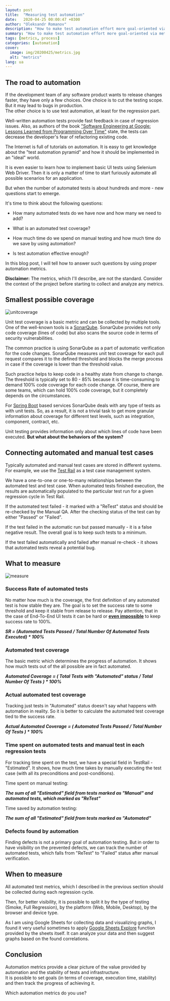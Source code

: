```yaml
---
layout: post
title:  "Measuring test automation"
date:   2020-04-25 00:00:47 +0300
author: "Oleksandr Romanov"
description: "How to make test automation effort more goal-oriented via metrics"
summary: "How to make test automation effort more goal-oriented via metrics"
tags: [metrics, process]
categories: [automation]
cover:
  image: img/20200425/metrics.jpg
  alt: "metrics"
lang: ua
---
```


## The road to automation

If the development team of any software product wants to release changes faster, they have only a few choices. One choice is to cut the testing scope. But it may lead to bugs in production.  
The other choice is to use test automation, at least for the regression part.  

Well-written automation tests provide fast feedback in case of regression issues. Also, as authors of the book ["Software Engineering at Google: Lessons Learned from Programming Over Time"][SEAG] state, the tests can decrease the developer's fear of refactoring existing code.  

The Internet is full of tutorials on automation. It is easy to get knowledge about the "test automation pyramid" and how it should be implemented in an "ideal" world.  

It is even easier to learn how to implement basic UI tests using Selenium Web Driver. Then it is only a matter of time to start furiously automate all possible scenarios for an application.  

But when the number of automated tests is about hundreds and more - new questions start to emerge.  

It's time to think about the following questions:  

- How many automated tests do we have now and how many we need to add?

- What is an automated test coverage?

- How much time do we spend on manual testing and how much time do we save by using automation?

- Is test automation effective enough?

In this blog post, I will tell how to answer such questions by using proper automation metrics.  

**Disclaimer:** The metrics, which I'll describe, are not the standard. Consider the context of the project before starting to collect and analyze any metrics.

## Smallest possible coverage

![unitcoverage](/img/20200425/unitcoverage.jpg)

Unit test coverage is a basic metric and can be collected by multiple tools. One of the well-known tools is a [SonarQube][SQ]. SonarQube provides not only code coverage (lines of code) but also scans the source code in terms of security vulnerabilities.  

The common practice is using SonarQube as a part of automatic verification for the code changes. SonarQube measures unit test coverage for each pull request compares it to the defined threshold and blocks the merge process in case if the coverage is lower than the threshold value.  

Such practice helps to keep code in a healthy state from change to change. The threshold is typically set to 80 - 85% because it is time-consuming to demand 100% code coverage for each code change. Of course, there are some teams, which can hold 100% code coverage, but it completely depends on the circumstances.  

For [Spring Boot][SB] based services SonarQube deals with any type of tests as with unit tests. So, as a result, it is not a trivial task to get more granular information about coverage for different test levels, such as integration, component, contract, etc.  

Unit testing provides information only about which lines of code have been executed. **But what about the behaviors of the system?**  

## Connecting automated and manual test cases

Typically automated and manual test cases are stored in different systems. For example, we use the [Test Rail][TestRail] as a test case management system.  

We have a one-to-one or one-to-many relationships between the automated test and test case. When automated tests finished execution, the results are automatically populated to the particular test run for a given regression cycle in Test Rail.

If the automated test failed - it marked with a "ReTest" status and should be re-checked by the Manual QA. After the checking status of the test can by either "Passed" or "Failed".  

If the test failed in the automatic run but passed manually - it is a false negative result. The overall goal is to keep such tests to a minimum.  

If the test failed automatically and failed after manual re-check - it shows that automated tests reveal a potential bug.  

## What to measure

![measure](/img/20200425/measure.jpg)

### Success Rate of automated tests  

   No matter how much is the coverage, the first definition of any automated test is how stable they are. The goal is to set the success rate to some threshold and keep it stable from release to release. Pay attention, that in the case of End-To-End UI tests it can be hard or **[even impossible][flaky]** to keep success rate to 100%.  

   ***SR = (Automated Tests Passed / Total Number Of Automated Tests Executed) * 100%***  

### Automated test coverage

   The basic metric which determines the progress of automation. It shows how much tests out of the all possible are in fact automated.  

   ***Automated Coverage = ( Total Tests with "Automated" status / Total Number Of Tests ) * 100%***
  
### Actual automated test coverage

   Tracking just tests in "Automated" status doesn't say what happens with automation in reality. So it is better to calculate the automated test coverage tied to the success rate.

   ***Actual Automated Coverage = ( Automated Tests Passed / Total Number Of Tests ) * 100%***  

### Time spent on automated tests and manual test in each regression tests

   For tracking time spent on the test, we have a special field in TestRail - "Estimated". It shows, how much time takes by manually executing the test case (with all its preconditions and post-conditions).

   Time spent on manual testing:  

   ***The sum of all "Estimated" field from tests marked as "Manual" and automated tests, which marked as "ReTest"***  

   Time saved by automation testing:  

   ***The sum of all "Estimated" field from tests marked as "Automated"***  

### Defects found by automation

   Finding defects is not a primary goal of automation testing. But in order to have visibility on the prevented defects, we can track the number of automated tests, which falls from "ReTest" to "Failed" status after manual verification.  

## When to measure

All automated test metrics, which I described in the previous section should be collected during each regression cycle.

Then, for better visibility, it is possible to split it by the type of testing (Smoke, Full Regression), by the platform (Web, Mobile, Desktop), by the browser and device type.  

As I am using Google Sheets for collecting data and visualizing graphs, I found it very useful sometimes to apply [Google Sheets Explore][Explore] function provided by the sheets itself. It can analyze your data and then suggest graphs based on the found correlations.  

## Conclusion

Automation metrics provide a clear picture of the value provided by automation and the stability of tests and infrastructure.  
It is possible to set goals (in terms of coverage, execution time, stability) and then track the progress of achieving it.  

Which automation metrics do you use?

[SQ]: https://www.sonarqube.org/
[SEAG]: https://www.amazon.com/Software-Engineering-Google-Lessons-Programming/dp/1492082791
[SB]: https://spring.io/projects/spring-boot
[TestRail]: https://www.gurock.com/testrail/
[Explore]: https://support.google.com/docs/answer/6280499?co=GENIE.Platform%3DDesktop&hl=en
[flaky]: https://testing.googleblog.com/2017/04/where-do-our-flaky-tests-come-from.html
